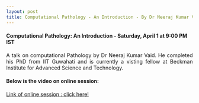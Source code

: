 ```yaml
---
layout: post
title: Computational Pathology - An Introduction - By Dr Neeraj Kumar Vaid
---
```


#### Computational Pathology: An Introduction - Saturday, April 1 at 9:00 PM IST

<p style="text-align: justify;">A talk on computational Pathology by Dr Neeraj Kumar Vaid. He completed his PhD from IIT Guwahati and is currently a visting fellow at Beckman Institute for Advanced Science and Technology.</p>

#### Below is the video on online session:

<p><a href="https://www.youtube.com/watch?v=XRX-5LNjXEk"> Link of online session : click here!</a></p>
